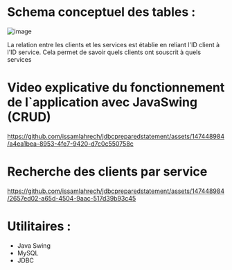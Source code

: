 # Schema conceptuel des tables :
![image](https://github.com/issamlahrech/jdbcpreparedstatement/assets/147448984/bb5827f2-777a-4f48-a19d-36975b1965e0)

La relation entre les clients et les services est établie en reliant l'ID client à l'ID service. Cela permet de savoir quels clients ont souscrit à quels services

# Video explicative du fonctionnement de l`application avec JavaSwing (CRUD)




https://github.com/issamlahrech/jdbcpreparedstatement/assets/147448984/a4ea1bea-8953-4fe7-9420-d7c0c550758c





# Recherche des clients par service
https://github.com/issamlahrech/jdbcpreparedstatement/assets/147448984/2657ed02-a65d-4504-9aac-517d39b93c45

# Utilitaires :
- Java Swing
- MySQL
- JDBC

